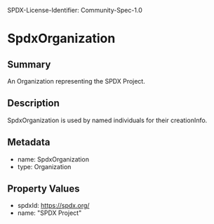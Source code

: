 SPDX-License-Identifier: Community-Spec-1.0

# SpdxOrganization

## Summary

An Organization representing the SPDX Project.

## Description

SpdxOrganization is used by named individuals for their creationInfo.

## Metadata

- name: SpdxOrganization
- type: Organization

## Property Values

- spdxId: https://spdx.org/
- name: "SPDX Project"
